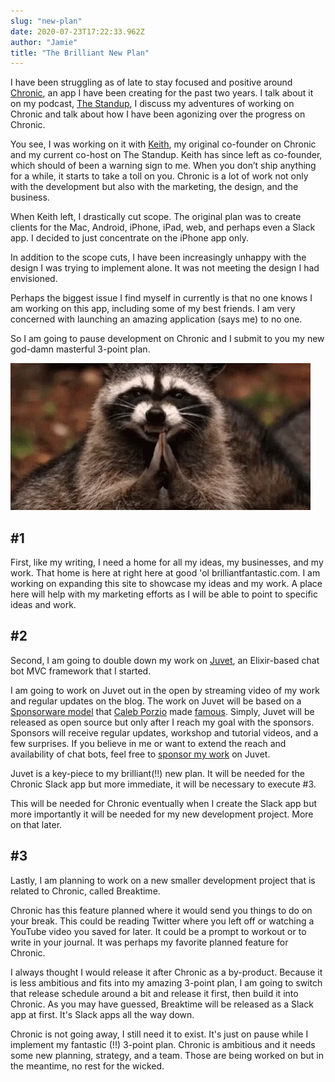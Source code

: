 ```yaml
---
slug: "new-plan"
date: 2020-07-23T17:22:33.962Z
author: "Jamie"
title: "The Brilliant New Plan"
---
```


I have been struggling as of late to stay focused and positive around [Chronic](https://chronic.io), an app I have been creating for the past two years. I talk about it on my podcast, [The Standup](http://standup.fm), I discuss my adventures of working on Chronic and talk about how I have been agonizing over the progress on Chronic.

<!-- end -->

You see, I was working on it with [Keith](http://www.standup.fm/hosts/keiththomps), my original co-founder on Chronic and my current co-host on The Standup. Keith has since left as co-founder, which should of been a warning sign to me. When you don’t ship anything for a while, it starts to take a toll on you. Chronic is a lot of work not only with the development but also with the marketing, the design, and the business.

When Keith left, I drastically cut scope. The original plan was to create clients for the Mac, Android, iPhone, iPad, web, and perhaps even a Slack app. I decided to just concentrate on the iPhone app only.

In addition to the scope cuts, I have been increasingly unhappy with the design I was trying to implement alone. It was not meeting the design I had envisioned.

Perhaps the biggest issue I find myself in currently is that no one knows I am working on this app, including some of my best friends. I am very concerned with launching an amazing application (says me) to no one.

So I am going to pause development on Chronic and I submit to you my new god-damn masterful 3-point plan.

![Racoon planning something menacing](./images/plan.webp)

## #1

First, like my writing, I need a home for all my ideas, my businesses, and my work. That home is here at right here at good 'ol brilliantfantastic.com. I am working on expanding this site to showcase my ideas and my work. A place here will help with my marketing efforts as I will be able to point to specific ideas and work.

## #2

Second, I am going to double down my work on [Juvet](https://juvet.io), an Elixir-based chat bot MVC framework that I started.

I am going to work on Juvet out in the open by streaming video of my work and regular updates on the blog. The work on Juvet will be based on a [Sponsorware model](https://github.com/sponsorware/docs) that [Caleb Porzio](https://twitter.com/calebporzio) made [famous](https://calebporzio.com/sponsorware). Simply, Juvet will be released as open source but only after I reach my goal with the sponsors. Sponsors will receive regular updates, workshop and tutorial videos, and a few surprises. If you believe in me or want to extend the reach and availability of chat bots, feel free to [sponsor my work](https://github.com/sponsors/jwright) on Juvet.

Juvet is a key-piece to my brilliant(!!) new plan. It will be needed for the Chronic Slack app but more immediate, it will be necessary to execute #3.

This will be needed for Chronic eventually when I create the Slack app but more importantly it will be needed for my new development project. More on that later.

## #3

Lastly, I am planning to work on a new smaller development project that is related to Chronic, called Breaktime.

Chronic has this feature planned where it would send you things to do on your break. This could be reading Twitter where you left off or watching a YouTube video you saved for later. It could be a prompt to workout or to write in your journal. It was perhaps my favorite planned feature for Chronic.

I always thought I would release it after Chronic as a by-product. Because it is less ambitious and fits into my amazing 3-point plan, I am going to switch that release schedule around a bit and release it first, then build it into Chronic. As you may have guessed, Breaktime will be released as a Slack app at first. It's Slack apps all the way down.

Chronic is not going away, I still need it to exist. It's just on pause while I implement my fantastic (!!) 3-point plan. Chronic is ambitious and it needs some new planning, strategy, and a team. Those are being worked on but in the meantime, no rest for the wicked.
